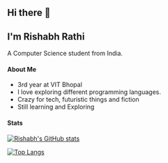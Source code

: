 ## Hi there 👋

## I'm Rishabh Rathi

A Computer Science student from India. 

#### About Me
- 3rd year at VIT Bhopal
- I love exploring different programming languages.
- Crazy for tech, futuristic things and fiction
- Still learning and Exploring

#### Stats
[![Rishabh's GitHub stats](https://github-readme-stats.vercel.app/api?username=RishabhRathi-Dev&count_private=true&theme=radical)](https://github.com/anuraghazra/github-readme-stats)

[![Top Langs](https://github-readme-stats.vercel.app/api/top-langs/?username=RishabhRathi-Dev&theme=radical&hide=css,html)](https://github.com/anuraghazra/github-readme-stats)

